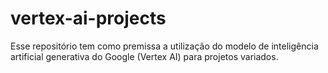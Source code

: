 # vertex-ai-projects
Esse repositório tem como premissa a utilização do modelo de inteligência artificial generativa do Google (Vertex AI) para projetos variados.

